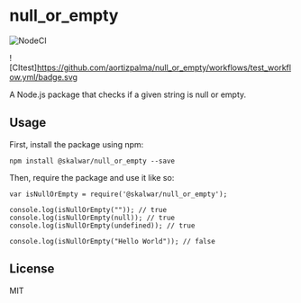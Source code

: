 # null_or_empty


![NodeCI](https://github.com/kalwar/null_or_empty/workflows/Node%20CI/badge.svg)

![CItest]https://github.com/aortizpalma/null_or_empty/workflows/test_workflow.yml/badge.svg

A Node.js package that checks if a given string is null or empty.

## Usage

First, install the package using npm:

    npm install @skalwar/null_or_empty --save

Then, require the package and use it like so:

    var isNullOrEmpty = require('@skalwar/null_or_empty');

    console.log(isNullOrEmpty("")); // true
    console.log(isNullOrEmpty(null)); // true
    console.log(isNullOrEmpty(undefined)); // true

    console.log(isNullOrEmpty("Hello World")); // false

## License

MIT
